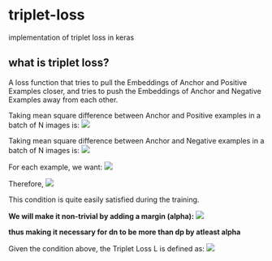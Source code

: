 # triplet-loss
implementation of triplet loss in keras

## what is triplet loss?
A loss function that tries to pull the Embeddings of Anchor and Positive Examples closer, and tries to push the Embeddings of Anchor and Negative Examples away from each other.

Taking mean square difference between Anchor and Positive examples in a batch of N images is:
<img src="https://render.githubusercontent.com/render/math?math=d_p">

Taking mean square difference between Anchor and Negative examples in a batch of N images is:
<img src="https://render.githubusercontent.com/render/math?math=d_n">

For each example, we want:
<img src="https://render.githubusercontent.com/render/math?math=d_p \leq d_n">

Therefore,
<img src="https://render.githubusercontent.com/render/math?math=d_p - d_n \leq 0">


This condition is quite easily satisfied during the training.

**We will make it non-trivial by adding a margin (alpha):**
<img src="https://render.githubusercontent.com/render/math?math=d_p - d_n + \alpha \leq 0">

**thus making it necessary for dn to be more than dp by atleast alpha**

Given the condition above, the Triplet Loss L is defined as:
<img src="https://render.githubusercontent.com/render/math?math= max(d_p - d_n + \alpha, 0)">
